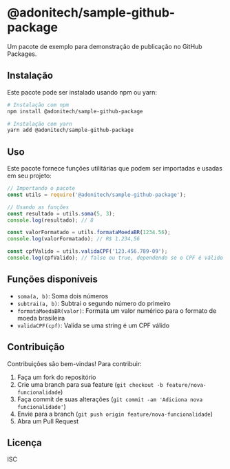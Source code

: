 # @adonitech/sample-github-package

Um pacote de exemplo para demonstração de publicação no GitHub Packages.

## Instalação

Este pacote pode ser instalado usando npm ou yarn:

```bash
# Instalação com npm
npm install @adonitech/sample-github-package

# Instalação com yarn
yarn add @adonitech/sample-github-package
```

## Uso

Este pacote fornece funções utilitárias que podem ser importadas e usadas em seu projeto:

```javascript
// Importando o pacote
const utils = require('@adonitech/sample-github-package');

// Usando as funções
const resultado = utils.soma(5, 3);
console.log(resultado); // 8

const valorFormatado = utils.formataMoedaBR(1234.56);
console.log(valorFormatado); // R$ 1.234,56

const cpfValido = utils.validaCPF('123.456.789-09');
console.log(cpfValido); // false ou true, dependendo se o CPF é válido
```

## Funções disponíveis

- `soma(a, b)`: Soma dois números
- `subtrai(a, b)`: Subtrai o segundo número do primeiro
- `formataMoedaBR(valor)`: Formata um valor numérico para o formato de moeda brasileira
- `validaCPF(cpf)`: Valida se uma string é um CPF válido

## Contribuição

Contribuições são bem-vindas! Para contribuir:

1. Faça um fork do repositório
2. Crie uma branch para sua feature (`git checkout -b feature/nova-funcionalidade`)
3. Faça commit de suas alterações (`git commit -am 'Adiciona nova funcionalidade'`)
4. Envie para a branch (`git push origin feature/nova-funcionalidade`)
5. Abra um Pull Request

## Licença

ISC